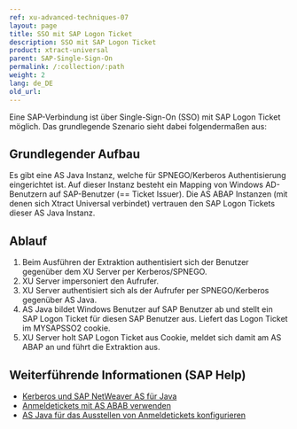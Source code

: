 ```yaml
---
ref: xu-advanced-techniques-07
layout: page
title: SSO mit SAP Logon Ticket
description: SSO mit SAP Logon Ticket
product: xtract-universal
parent: SAP-Single-Sign-On
permalink: /:collection/:path
weight: 2
lang: de_DE
old_url: 
---
```


Eine SAP-Verbindung ist über Single-Sign-On (SSO) mit SAP Logon Ticket möglich. Das grundlegende Szenario sieht dabei folgendermaßen aus:

## Grundlegender Aufbau
Es gibt eine AS Java Instanz, welche für SPNEGO/Kerberos Authentisierung eingerichtet ist. Auf dieser Instanz besteht ein Mapping von Windows AD-Benutzern auf SAP-Benutzer (== Ticket Issuer).
Die AS ABAP Instanzen (mit denen sich Xtract Universal verbindet) vertrauen den SAP Logon Tickets dieser AS Java Instanz.

## Ablauf
1. Beim Ausführen der Extraktion authentisiert sich der Benutzer gegenüber dem XU Server per Kerberos/SPNEGO.
2. XU Server impersoniert den Aufrufer.
3. XU Server authentisiert sich als der Aufrufer per SPNEGO/Kerberos gegenüber AS Java.
4. AS Java bildet Windows Benutzer auf SAP Benutzer ab und stellt ein SAP Logon Ticket für diesen SAP Benutzer aus. Liefert das Logon Ticket im MYSAPSSO2 cookie.
5. XU Server holt SAP Logon Ticket aus Cookie, meldet sich damit am AS ABAP an und führt die Extraktion aus.

## Weiterführende Informationen (SAP Help)
* [Kerberos und SAP NetWeaver AS für Java](https://help.sap.com/doc/saphelp_nw75/7.5.5/DE-DE/4c/8a4d292e2849a8b7cbd229be5c94a5/frameset.htm)
* [Anmeldetickets mit AS ABAB verwenden](https://help.sap.com/doc/saphelp_nw75/7.5.5/DE-DE/d0/dc33c460a243929b7ec120f55af101/frameset.htm)
* [AS Java für das Ausstellen von Anmeldetickets konfigurieren](https://help.sap.com/doc/saphelp_nw75/7.5.5/DE-DE/4a/412251343f2ab1e10000000a42189c/frameset.htm)